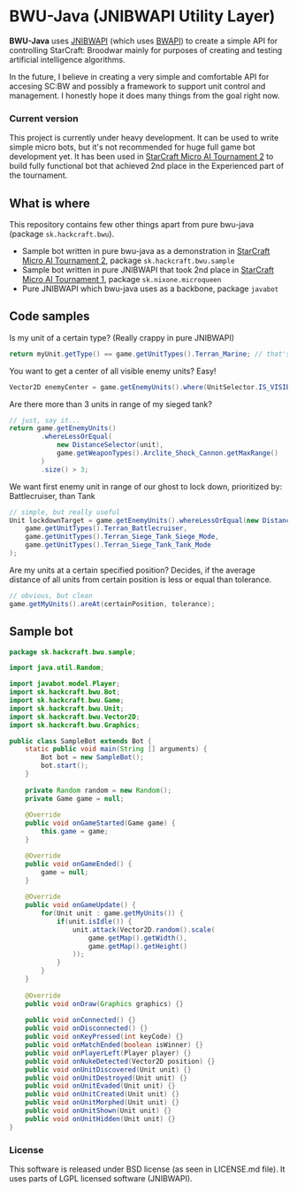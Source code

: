 # BWU-Java (JNIBWAPI Utility Layer)

**BWU-Java** uses [JNIBWAPI](https://code.google.com/p/jnibwapi/) (which uses
[BWAPI](https://code.google.com/p/bwapi/)) to create a simple API for controlling 
StarCraft: Broodwar mainly for purposes of creating and testing artificial intelligence
algorithms. 

In the future, I believe in creating a very simple and comfortable API for accesing SC:BW
and possibly a framework to support unit control and management. I honestly hope it does many
things from the goal right now.

### Current version

This project is currently under heavy development. It can be used to write simple micro bots,
but it's not recommended for huge full game bot development yet. It has been used in
[StarCraft Micro AI Tournament 2](http://scmai.hackcraft.sk) to build fully functional bot
that achieved 2nd place in the Experienced part of the tournament.

## What is where

This repository contains few other things apart from pure bwu-java (package ``sk.hackcraft.bwu``).

*	Sample bot written in pure bwu-java as a demonstration in [StarCraft Micro AI Tournament 2](http://scmai.hackcraft.sk),
	package ``sk.hackcraft.bwu.sample``
*	Sample bot written in pure JNIBWAPI that took 2nd place in
	[StarCraft Micro AI Tournament 1](http://hackcraft.sk/article/default/starcraft-micro-ai-tournament-2013-report),
	package ``sk.nixone.microqueen``
*	Pure JNIBWAPI which bwu-java uses as a backbone, package ``javabot``

## Code samples

Is my unit of a certain type? (Really crappy in pure JNIBWAPI)

```java
return myUnit.getType() == game.getUnitTypes().Terran_Marine; // that's the way i like it!
```

You want to get a center of all visible enemy units? Easy!

```java
Vector2D enemyCenter = game.getEnemyUnits().where(UnitSelector.IS_VISIBLE).getArithmeticCenter(); // yes, this easy
```

Are there more than 3 units in range of my sieged tank?

```java
// just, say it...
return game.getEnemyUnits()
		.whereLessOrEqual(
			new DistanceSelector(unit), 
			game.getWeaponTypes().Arclite_Shock_Cannon.getMaxRange()
		)
		.size() > 3;
```

We want first enemy unit in range of our ghost to lock down, prioritized by: Battlecruiser, than Tank

```java
// simple, but really useful
Unit lockdownTarget = game.getEnemyUnits().whereLessOrEqual(new DistanceSelector(ghost), range).firstOf(
	game.getUnitTypes().Terran_Battlecruiser,
	game.getUnitTypes().Terran_Siege_Tank_Siege_Mode,
	game.getUnitTypes().Terran_Siege_Tank_Tank_Mode
);
```

Are my units at a certain specified position? Decides, if the average distance of all units from certain position
is less or equal than tolerance.

```java
// obvious, but clean
game.getMyUnits().areAt(certainPosition, tolerance);
```

## Sample bot

```java
package sk.hackcraft.bwu.sample;

import java.util.Random;

import javabot.model.Player;
import sk.hackcraft.bwu.Bot;
import sk.hackcraft.bwu.Game;
import sk.hackcraft.bwu.Unit;
import sk.hackcraft.bwu.Vector2D;
import sk.hackcraft.bwu.Graphics;

public class SampleBot extends Bot {	
	static public void main(String [] arguments) {
		Bot bot = new SampleBot();
		bot.start();
	}
	
	private Random random = new Random();
	private Game game = null;
	
	@Override
	public void onGameStarted(Game game) {
		this.game = game;
	}

	@Override
	public void onGameEnded() {
		game = null;
	}
	
	@Override
	public void onGameUpdate() {
		for(Unit unit : game.getMyUnits()) {
			if(unit.isIdle()) {
				unit.attack(Vector2D.random().scale(
					game.getMap().getWidth(),
					game.getMap().getHeight()
				));
			}
		}
	}
	
	@Override
	public void onDraw(Graphics graphics) {}
	
	public void onConnected() {}
	public void onDisconnected() {}
	public void onKeyPressed(int keyCode) {}
	public void onMatchEnded(boolean isWinner) {}
	public void onPlayerLeft(Player player) {}
	public void onNukeDetected(Vector2D position) {}
	public void onUnitDiscovered(Unit unit) {}
	public void onUnitDestroyed(Unit unit) {}
	public void onUnitEvaded(Unit unit) {}
	public void onUnitCreated(Unit unit) {}
	public void onUnitMorphed(Unit unit) {}
	public void onUnitShown(Unit unit) {}
	public void onUnitHidden(Unit unit) {}
}

```

### License

This software is released under BSD license (as seen in LICENSE.md file). It uses parts of LGPL licensed software (JNIBWAPI).
